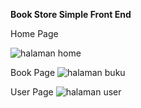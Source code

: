 **Book Store Simple Front End**

Home Page 

![halaman home](https://github.com/ryanaryap/Book-Store-Nodejs/assets/93182970/a9d61748-e8e8-4ee6-b663-bcb49178aa64)

Book Page
![halaman buku](https://github.com/ryanaryap/Book-Store-Nodejs/assets/93182970/c407d747-4228-4d99-8284-a8a26d52f9ff)

User Page
![halaman user](https://github.com/ryanaryap/Book-Store-Nodejs/assets/93182970/4b8a7819-e7a0-4704-b9a3-500b5faee06f)
